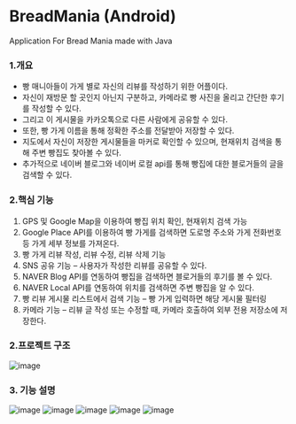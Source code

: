 # BreadMania (Android)

Application For Bread Mania made with Java 

### 1.개요 
-  빵 매니아들이 가게 별로 자신의 리뷰를 작성하기 위한 어플이다. 
-  자신이 재방문 할 곳인지 아닌지 구분하고, 카메라로 빵 사진을 올리고 간단한 후기를 작성할 수 있다. 
-  그리고 이 게시물을 카카오톡으로 다른 사람에게 공유할 수 있다. 
-  또한, 빵 가게 이름을 통해 정확한 주소를 전달받아 저장할 수 있다. 
-  지도에서 자신이 저장한 게시물들을 마커로 확인할 수 있으며, 현재위치 검색을 통해 주변 빵집도 찾아볼 수 있다. 
-  추가적으로 네이버 블로그와 네이버 로컬 api를 통해 빵집에 대한 블로거들의 글을 검색할 수 있다. 

### 2.핵심 기능

1.  GPS 및 Google Map을 이용하여 빵집 위치 확인, 현재위치 검색 가능 
2.  Google Place API를 이용하여 빵 가게를 검색하면 도로명 주소와  가게 전화번호 등 가게 세부 정보를 가져온다.
3.  빵 가게 리뷰 작성, 리뷰 수정, 리뷰 삭제 기능 
4.  SNS 공유 기능 – 사용자가 작성한 리뷰를 공유할 수 있다. 
5.  NAVER Blog API를 연동하여 빵집을 검색하면 블로거들의 후기를 볼 수 있다.
6.  NAVER Local API를 연동하여 위치를 검색하면 주변 빵집을 알 수 있다. 
7.  빵 리뷰 게시물 리스트에서 검색 기능 – 빵 가게 입력하면 해당 게시물 필터링 
8.  카메라 기능 – 리뷰 글 작성 또는 수정할 때, 카메라 호출하여 외부 전용 저장소에 저장한다.


### 2.프로젝트 구조 
![image](https://user-images.githubusercontent.com/56299764/118599367-5cacf080-b7ea-11eb-938a-b2b64ad7c776.png)


### 3. 기능 설명 

![image](https://user-images.githubusercontent.com/56299764/118599512-9bdb4180-b7ea-11eb-97b1-9ae7d1144bb6.png)
![image](https://user-images.githubusercontent.com/56299764/118599534-a72e6d00-b7ea-11eb-8298-78d35a7a1461.png)
![image](https://user-images.githubusercontent.com/56299764/118599563-b1506b80-b7ea-11eb-802e-20eb85e26575.png)
![image](https://user-images.githubusercontent.com/56299764/118599582-ba413d00-b7ea-11eb-8c47-b72d4950fe0b.png)
![image](https://user-images.githubusercontent.com/56299764/118599604-c3caa500-b7ea-11eb-8def-5dc98e0d27f7.png)

